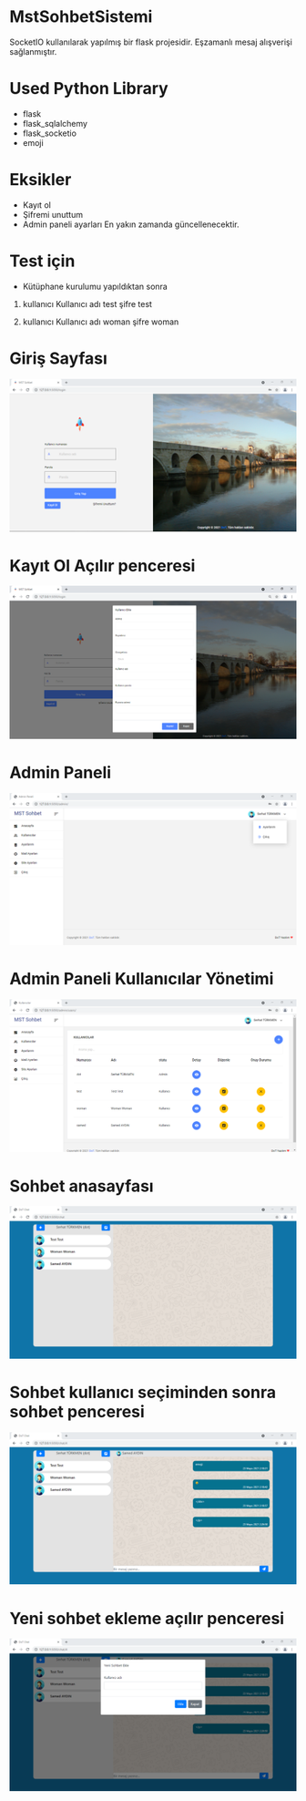 # MstSohbetSistemi
SocketIO kullanılarak yapılmış bir flask projesidir. Eşzamanlı mesaj alışverişi sağlanmıştır.

# Used Python Library
- flask
- flask_sqlalchemy
- flask_socketio
- emoji

# Eksikler
- Kayıt ol
- Şifremi unuttum
- Admin paneli ayarları
En yakın zamanda güncellenecektir.

# Test için
- Kütüphane kurulumu yapıldıktan sonra
1. kullanıcı
Kullanıcı adı test
şifre test

2. kullanıcı
Kullanıcı adı woman
şifre woman

# Giriş Sayfası
![alt text](https://github.com/serhatturkmen/MstSohbetSistemi/blob/main/images/login.PNG)

# Kayıt Ol Açılır penceresi
![alt text](https://github.com/serhatturkmen/MstSohbetSistemi/blob/main/images/register.PNG)

# Admin Paneli
![alt text](https://github.com/serhatturkmen/MstSohbetSistemi/blob/main/images/adminpanel.PNG)

# Admin Paneli Kullanıcılar Yönetimi
![alt text](https://github.com/serhatturkmen/MstSohbetSistemi/blob/main/images/adminusers.PNG)

# Sohbet anasayfası
![alt text](https://github.com/serhatturkmen/MstSohbetSistemi/blob/main/images/chatcontacts.PNG)

# Sohbet kullanıcı seçiminden sonra sohbet penceresi
![alt text](https://github.com/serhatturkmen/MstSohbetSistemi/blob/main/images/chatscreen.PNG)

# Yeni sohbet ekleme açılır penceresi
![alt text](https://github.com/serhatturkmen/MstSohbetSistemi/blob/main/images/newstartchat.PNG)


